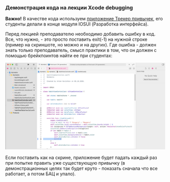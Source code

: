 ### Демонстрация кода на лекции Xcode debugging

**Важно!**
В качестве кода используем [приложение Трекер привычек](/9/MyHabits.zip), его студенты делали в конце модуля IOSUI (Разработка интерфейса).

Перед лекцией преподавателю необходимо добавить ошибку в код. Все, что нужно, - это просто поставить exit(-1) на нужной строке (пример на скриншоте, но можно и на других). Где ошибка - должен знать только преподаватель, смысл практики в том, что он должен с помощью брейкпоинтов найти ее при студентах:

![Пример](/9/Screenshot.png)

Если поставить как на скрине, приложение будет падать каждый раз при попытке править уже существующую привычку (в демонстрационных целях так будет круто - показать сначала что все работает, а потом БАЦ и упало).
